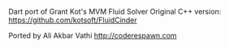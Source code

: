 Dart port of Grant Kot's MVM Fluid Solver
Original C++ version: https://github.com/kotsoft/FluidCinder

Ported by Ali Akbar Vathi
http://coderespawn.com
